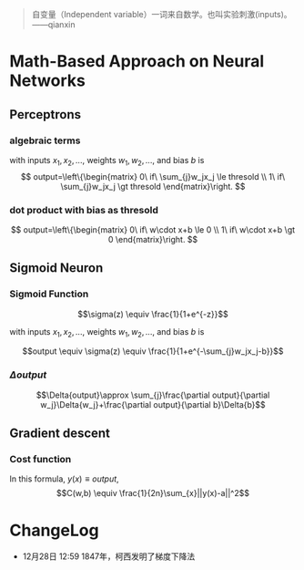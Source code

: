> 自变量（Independent variable）一词来自数学。也叫实验刺激(inputs)。——qianxin

# Math-Based Approach on Neural Networks

## Perceptrons

### algebraic terms

with inputs $x_1, x_2, ...$, weights $w_1, w_2, ...$, and bias $b$ is
$$
output=\left\{\begin{matrix}
0\ if\ \sum_{j}w_jx_j \le thresold \\
1\ if\ \sum_{j}w_jx_j \gt thresold 
\end{matrix}\right.
$$

### dot product with bias as thresold

$$
output=\left\{\begin{matrix}
0\ if\ w\cdot x+b \le 0 \\
1\ if\ w\cdot x+b \gt 0
\end{matrix}\right.
$$

## Sigmoid Neuron

### Sigmoid Function

$$\sigma(z) \equiv \frac{1}{1+e^{-z}}$$

with inputs $x_1, x_2, ...$, weights $w_1, w_2, ...$, and bias $b$ is

$$output \equiv \sigma(z) \equiv \frac{1}{1+e^{-\sum_{j}w_jx_j-b}}$$ 

### $\Delta output$

$$\Delta{output}\approx \sum_{j}\frac{\partial output}{\partial w_j}\Delta{w_j}+\frac{\partial output}{\partial b}\Delta{b}$$

## Gradient descent

### Cost function

In this formula, $y(x) \equiv output$,
$$C(w,b) \equiv \frac{1}{2n}\sum_{x}||y(x)-a||^2$$






# ChangeLog

- 12月28日 12:59 1847年，柯西发明了梯度下降法
